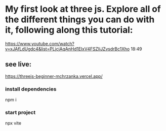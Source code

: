# My first look at three js. Explore all of the different things you can do with it, following along this tutorial:

https://www.youtube.com/watch?v=xJAfLdUgdc4&list=PLjcjAqAnHd1EIxV4FSZIiJZvsdrBc1Xho
18:49

## see live:

https://threejs-beginner-mchrzanka.vercel.app/

### install dependencies

npm i

### start project

npx vite
